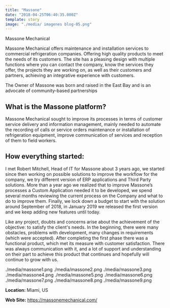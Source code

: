 ```yaml
---
title: "Massone"
date: "2018-04-25T06:40:35.000Z"
template: story
image: "./media/ imagenes blog-05.png"
---
```


<title-2 align="centered">Massone Mechanical</title-2>

Massone Mechanical offers maintenance and installation services to commercial refrigeration companies. Offering high quality products to meet the needs of its customers. 
The site has a pleasing design with multiple functions where you can contact the company, know the services they offer, the projects they are working on, as well as their customers and partners, achieving an integrative experience with customers.

The Owner of Massone was born and raised in the East Bay and is an advocate of community-based partnerships

## What is the Massone platform?
Massone Mechanical sought to improve its processes in terms of customer service delivery and information management, mainly needed to automate the recording of calls or service orders maintenance or installation of refrigeration equipment, improve communication of services and reception of them to field workers.

## How everything started:

I met Robert Mitchell, Head of IT for Massone about 3 years ago, we started since then working on possible solutions to improve the workflow for the company, we try different version of ERP applications and Third Party solutions. More than a year ago we realized that to improve Massone’s processes a Custom Application needed it to be developed, we spend several months reviewing the current process on the Company and what to do to improve them. Finally, we lock down a budget to start with the solution around September of 2018, in January 2019 we released the first version and we keep adding new features until today.

Like any project, doubts and concerns arise about the achievement of the objective: to satisfy the client's needs. In the beginning, there were many obstacles, problems with development, many changes in requirements (which were accepted). After completing the first phase there was a functional product, which met its measure with customer satisfaction. There was always communication with it, and a lot of support and understanding on their part to achieve this product that continues and hopefully will continue to grow with us. 

<carousel folder='customer-success-stories'>
./media/massone1.png
./media/massone2.png
./media/massone3.png
./media/massone4.png
./media/massone5.png
./media/massone6.png
./media/massone7.png
./media/massone8.png
./media/massone9.png
</carousel>

**Location:** Miami, US

**Web Site:** https://massonemechanical.com/
